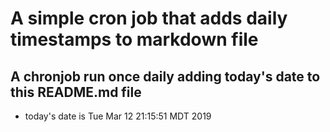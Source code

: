 A simple cron job that adds daily timestamps to markdown file
============================================================
## A chronjob run once daily adding today's date to this README.md file
* today's date is Tue Mar 12 21:15:51 MDT 2019
